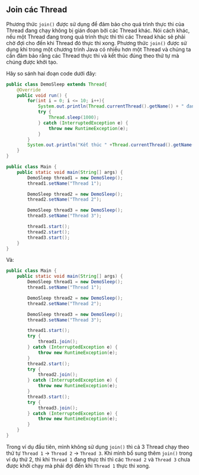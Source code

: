 ## Join các Thread  
Phương thức `join()` được sử dụng để đảm bảo cho quá trình thực thi của Thread đang chạy không bị gián đoạn bởi các Thread khác. Nói cách khác, nếu một Thread đang trong quá trình thực thi thì các Thread khác sẽ phải chờ đợi cho đến khi Thread đó thực thi xong. Phương thức `join()` được sử dụng khi trong một chương trình Java có nhiều hơn một Thread và chúng ta cần đảm bảo rằng các Thread thực thi và kết thúc đúng theo thứ tự mà chúng được khởi tạo.  

Hãy so sánh hai đoạn code dưới đây:  
```java
public class DemoSleep extends Thread{
    @Override
    public void run() {
        for(int i = 0; i <= 10; i++){
            System.out.println(Thread.currentThread().getName() + " đang chạy");
            try {
                Thread.sleep(1000);
            } catch (InterruptedException e) {
                throw new RuntimeException(e);
            }
        }
        System.out.println("Kết thúc " +Thread.currentThread().getName());
    }
}

```

```java
public class Main {
    public static void main(String[] args) {
        DemoSleep thread1 = new DemoSleep();
        thread1.setName("Thread 1");

        DemoSleep thread2 = new DemoSleep();
        thread2.setName("Thread 2");

        DemoSleep thread3 = new DemoSleep();
        thread3.setName("Thread 3");

        thread1.start();
        thread2.start();
        thread3.start();
    }
}
```

Và:
```java
public class Main {
    public static void main(String[] args) {
        DemoSleep thread1 = new DemoSleep();
        thread1.setName("Thread 1");

        DemoSleep thread2 = new DemoSleep();
        thread2.setName("Thread 2");

        DemoSleep thread3 = new DemoSleep();
        thread3.setName("Thread 3");

        thread1.start();
        try {
            thread1.join();
        } catch (InterruptedException e) {
            throw new RuntimeException(e);
        }
        thread2.start();
        try {
            thread2.join();
        } catch (InterruptedException e) {
            throw new RuntimeException(e);
        }
        thread3.start();
        try {
            thread3.join();
        } catch (InterruptedException e) {
            throw new RuntimeException(e);
        }
    }
}
```

Trong ví dụ đầu tiên, mình không sử dụng `join()` thì cả 3 Thread chạy theo thứ tự `Thread 1` -> `Thread 2` -> `Thread 3`. Khi mình bổ sung thêm `join()` trong ví dụ thứ 2, thì khi `Thread 1` đang thực thi thì các `Thread 2` và `Thread 3` chưa được khởi chạy mà phải đợi đến khi `Thread 1` thực thi xong. 